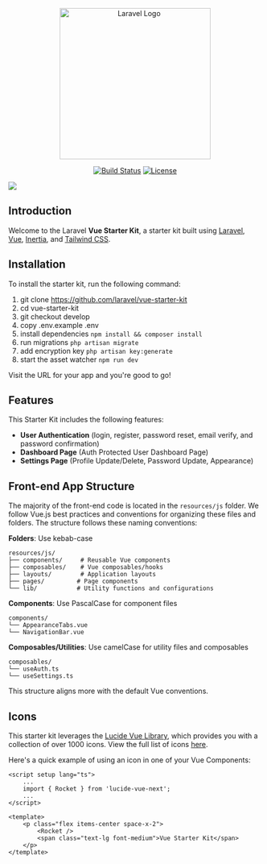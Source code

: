 <p align="center"><a href="https://laravel.com" target="_blank"><img src="https://cdn.devdojo.com/assets/svg/laravel-vue-logo.svg" width="300" alt="Laravel Logo"></a></p>

<p align="center">
<a href="https://github.com/laravel/vue-starter-kit/actions"><img src="https://github.com/laravel/vue-starter-kit/workflows/tests/badge.svg" alt="Build Status"></a>
<a href="https://packagist.org/packages/laravel/framework"><img src="https://img.shields.io/packagist/l/laravel/framework" alt="License"></a>
</p>

<img src="https://cdn.devdojo.com/images/december2024/screenshot.png" />

## Introduction

Welcome to the Laravel **Vue Starter Kit**, a starter kit built using [Laravel](https://laravel.com), [Vue](https://vuejs.org), [Inertia](https://inertiajs.com), and [Tailwind CSS](https://tailwindcss.com).

## Installation

To install the starter kit, run the following command:

1. git clone https://github.com/laravel/vue-starter-kit
2. cd vue-starter-kit
3. git checkout develop
3. copy .env.example .env
4. install dependencies `npm install && composer install`
5. run migrations `php artisan migrate`
6. add encryption key `php artisan key:generate`
7. start the asset watcher `npm run dev`

Visit the URL for your app and you're good to go!

## Features

This Starter Kit includes the following features:

 - **User Authentication** (login, register, password reset, email verify, and password confirmation)
 - **Dashboard Page** (Auth Protected User Dashboard Page)
 - **Settings Page** (Profile Update/Delete, Password Update, Appearance)

## Front-end App Structure

The majority of the front-end code is located in the `resources/js` folder. We follow Vue.js best practices and conventions for organizing these files and folders. The structure follows these naming conventions:

**Folders**: Use kebab-case
```
resources/js/
├── components/     # Reusable Vue components
├── composables/    # Vue composables/hooks
├── layouts/        # Application layouts
├── pages/         # Page components
└── lib/           # Utility functions and configurations
```

**Components**: Use PascalCase for component files
```
components/
└── AppearanceTabs.vue
└── NavigationBar.vue
```

**Composables/Utilities**: Use camelCase for utility files and composables
```
composables/
└── useAuth.ts
└── useSettings.ts
```

This structure aligns more with the default Vue conventions.

## Icons

This starter kit leverages the [Lucide Vue Library](https://lucide.dev/guide/packages/lucide-vue-next), which provides you with a collection of over 1000 icons. View the full list of icons [here](https://lucide.dev/icons).

Here's a quick example of using an icon in one of your Vue Components:

```
<script setup lang="ts">
    ...
    import { Rocket } from 'lucide-vue-next';
    ...
</script>

<template>
    <p class="flex items-center space-x-2">
        <Rocket />
        <span class="text-lg font-medium">Vue Starter Kit</span>
    </p>
</template>